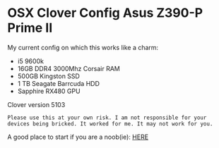 # OSX Clover Config Asus Z390-P Prime II

My current config on which this works like a charm: 
- i5 9600k
- 16GB DDR4 3000Mhz Corsair RAM
- 500GB Kingston SSD
- 1 TB Seagate Barrcuda HDD
- Sapphire RX480 GPU

Clover version 5103 

```
Please use this at your own risk. I am not responsible for your devices being bricked. It worked for me. It may not work for you. 
```

A good place to start if you are a noob(ie): 
[HERE](https://www.tonymacx86.com/)